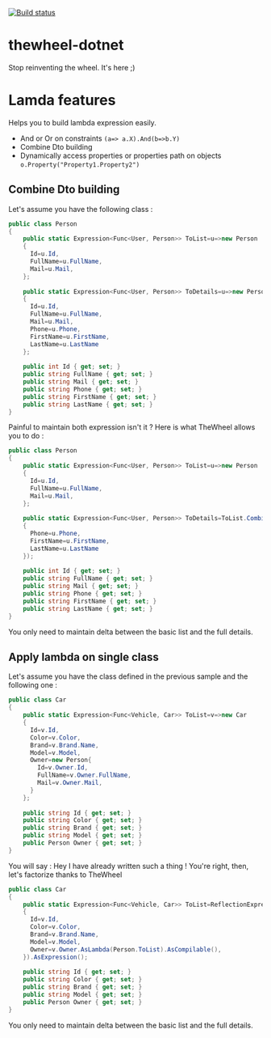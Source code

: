 [![Build status](https://ci.appveyor.com/api/projects/status/jdyhx1rt11slbla9)](https://ci.appveyor.com/project/npenin/thewheel-dotnet)

thewheel-dotnet
===============

Stop reinventing the wheel. It's here ;)

Lamda features
===============

Helps you to build lambda expression easily.

- And or Or on constraints `(a=> a.X).And(b=>b.Y)`
- Combine Dto building
- Dynamically access properties or properties path on objects `o.Property("Property1.Property2")`

## Combine Dto building

Let's assume you have the following class :
```cs
public class Person
{
    public static Expression<Func<User, Person>> ToList=u=>new Person
    {
      Id=u.Id,
      FullName=u.FullName,
      Mail=u.Mail,
    };
    
    public static Expression<Func<User, Person>> ToDetails=u=>new Person
    {
      Id=u.Id,
      FullName=u.FullName,
      Mail=u.Mail,
      Phone=u.Phone,
      FirstName=u.FirstName,
      LastName=u.LastName
    };
    
    public int Id { get; set; }
    public string FullName { get; set; }
    public string Mail { get; set; }
    public string Phone { get; set; }
    public string FirstName { get; set; }
    public string LastName { get; set; }
}
```

Painful to maintain both expression isn't it ? Here is what TheWheel allows you to do :

```cs
public class Person
{
    public static Expression<Func<User, Person>> ToList=u=>new Person
    {
      Id=u.Id,
      FullName=u.FullName,
      Mail=u.Mail,
    };
    
    public static Expression<Func<User, Person>> ToDetails=ToList.Combine(u=>new Person
    {
      Phone=u.Phone,
      FirstName=u.FirstName,
      LastName=u.LastName
    });
    
    public int Id { get; set; }
    public string FullName { get; set; }
    public string Mail { get; set; }
    public string Phone { get; set; }
    public string FirstName { get; set; }
    public string LastName { get; set; }
}
```

You only need to maintain delta between the basic list and the full details.

## Apply lambda on single class

Let's assume you have the class defined in the previous sample and the following one :
```cs
public class Car
{
    public static Expression<Func<Vehicle, Car>> ToList=v=>new Car
    {
      Id=v.Id,
      Color=v.Color,
      Brand=v.Brand.Name,
      Model=v.Model,
      Owner=new Person{
        Id=v.Owner.Id,
        FullName=v.Owner.FullName,
        Mail=v.Owner.Mail,
      }
    };
    
    public string Id { get; set; }
    public string Color { get; set; }
    public string Brand { get; set; }
    public string Model { get; set; }
    public Person Owner { get; set; }
}
```

You will say : Hey I have already written such a thing ! You're right, then, let's factorize thanks to TheWheel

```cs
public class Car
{
    public static Expression<Func<Vehicle, Car>> ToList=ReflectionExpression.PreCompile<Vehicle, Car>(a => new Car
    {
      Id=v.Id,
      Color=v.Color,
      Brand=v.Brand.Name,
      Model=v.Model,
      Owner=v.Owner.AsLambda(Person.ToList).AsCompilable(),
    }).AsExpression();
    
    public string Id { get; set; }
    public string Color { get; set; }
    public string Brand { get; set; }
    public string Model { get; set; }
    public Person Owner { get; set; }
}
```

You only need to maintain delta between the basic list and the full details.

